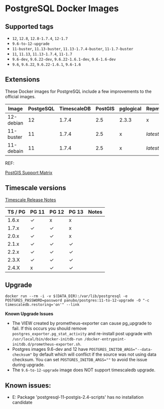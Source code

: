 # PostgreSQL Docker Images

## Supported tags

* `12`, `12.8`, `12.8-1.7.4`, `12-1.7`
* `9.6-to-12-upgrade`
* `11-buster`, `11.13-buster`, `11.13-1.7.4-buster`, `11-1.7-buster`
* `11`, `11.13`, `11.13-1.7.4`, `11-1.7`
* `9.6-dev`, `9.6.22-dev`, `9.6.22-1.6.1-dev`, `9.6-1.6-dev`
* `9.6`, `9.6.22`, `9.6.22-1.6.1`, `9.6-1.6`

## Extensions

These Docker images for PostgreSQL include a few improvements to the official
images.

| Image     | PostgeSQL | TimescaleDB | PostGIS | pglogical | Repmgr |
| --------- | --------- | ----------- | ------- | --------- | ------ |
| 12-debian | 12        | 1.7.4       | 2.5     | 2.3.3     | x      |
| 11-buster | 11        | 1.7.4       | 2.5     | x         | _latest_ |
| 11-debain | 11        | 1.7.4       | 2.5     | x         | _latest_ |

REF:

[PostGIS Support Matrix](https://trac.osgeo.org/postgis/wiki/UsersWikiPostgreSQLPostGIS#PostGISSupportMatrix)

## Timescale versions

[Timescale Release Notes](https://docs.timescale.com/timescaledb/latest/overview/release-notes/)

| TS / PG | PG 11 | PG 12 | PG 13 | Notes |
| ------- | ----- | ----- | ----- | ----- |
| 1.6.x   | ✓     | x     | x     |       |
| 1.7.x   | ✓     | ✓     | x     |       |
| 2.0.x   | ✓     | ✓     | x     |       |
| 2.1.x   | ✓     | ✓     | ✓     |       |
| 2.2.x   | ✓     | ✓     | ✓     |       |
| 2.3.X   | ✓     | ✓     | ✓     |       |
| 2.4.X   | x     | ✓     | ✓     |       |

## Upgrade

```
docker run --rm -i -v $(DATA_DIR):/var/lib/postgresql -e POSTGRES_PASSWORD=password panubo/postgres:11-to-12-upgrade -O "-c timescaledb.restoring='on'" --link
```

**Known Upgrade Issues**

* The VIEW created by prometheus-exporter can cause pg_upgrade to fail. If this occurs you should remove `postgres_exporter.pg_stat_activity` and re-install post upgrade with `/usr/local/bin/docker-initdb-run /docker-entrypoint-initdb.d/prometheus-exporter.sh`.
* Postgres images 9.6-dev and 12 have `POSTGRES_INITDB_ARGS="--data-checksum"` by default which will conflict if the source was not using data checksum. You can set `POSTGRES_INITDB_ARGS=""` to avoid the issue during upgrade.
* The `9.6-to-12-upgrade` image does NOT support timescaledb upgrade.

## Known issues:

* E: Package 'postgresql-11-postgis-2.4-scripts' has no installation candidate
